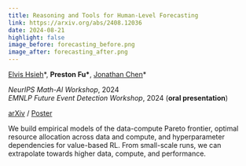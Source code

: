 ```yaml
---
title: Reasoning and Tools for Human-Level Forecasting
link: https://arxiv.org/abs/2408.12036
date: 2024-08-21
highlight: false
image_before: forecasting_before.png
image_after: forecasting_after.png
---
```


[Elvis Hsieh](https://elvishh77.github.io/)\*, 
**Preston Fu\***,
[Jonathan Chen](https://www.linkedin.com/in/jonchen3/)\*

*NeurIPS Math-AI Workshop*, 2024 \
*EMNLP Future Event Detection Workshop*, 2024 (**oral presentation**)

[arXiv](https://arxiv.org/abs/2408.12036) / [Poster](../assets/pdf/forecasting-poster.pdf)

We build empirical models of the data-compute Pareto frontier, optimal resource
allocation across data and compute, and hyperparameter dependencies for value-based
RL. From small-scale runs, we can extrapolate towards higher data, compute, and
performance.